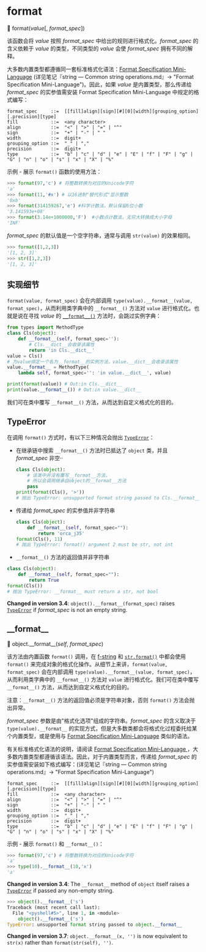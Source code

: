 # format

🔨 format(*value*[, *format_spec*])

该函数会将 *value* 按照 *format_spec* 中给出的规则进行格式化。*format_spec* 的含义依赖于 *value* 的类型，不同类型的 *value* 会使 *format_spec* 拥有不同的解释。

大多数内置类型都遵循同一套标准格式化语法：[Format Specification Mini-Language](https://docs.python.org/3.7/library/string.html#formatspec) (详见笔记『string — Common string operations.md』-> "Format Specification Mini-Language")。因此，如果 *value* 是内置类型，那么传递给 *format_spec* 的实参值需安装 Format Specification Mini-Language 中规定的格式编写：

```
format_spec     ::=  [[fill]align][sign][#][0][width][grouping_option][.precision][type]
fill            ::=  <any character>
align           ::=  "<" | ">" | "=" | "^"
sign            ::=  "+" | "-" | " "
width           ::=  digit+
grouping_option ::=  "_" | ","
precision       ::=  digit+
type            ::=  "b" | "c" | "d" | "e" | "E" | "f" | "F" | "g" | "G" | "n" | "o" | "s" | "x" | "X" | "%"
```

示例 - 展示 `format()` 函数的使用方法：

```python
>>> format(97,'c') # 将整数转换为对应的Unicode字符
'a'
>>> format(11,'#x') # 以16进制"替代形式"显示整数
'0xb'
>>> format(314159267,'e') #科学计数法，默认保留6位小数
'3.141593e+08'
>>> format(3.14e+1000000,'F')  #小数点计数法，无穷大转换成大小字母
'INF'
```

*format_spec* 的默认值是一个空字符串，通常与调用 `str(value)` 的效果相同。

```python
>>> format([1,2,3])
'[1, 2, 3]'
>>> str([1,2,3])
'[1, 2, 3]'
```

## 实现细节

`format(value, format_spec)` 会在内部调用 `type(value).__format__(value, format_spec)`，从而利用类字典中的 `__format__()` 方法对 `value` 进行格式化。也就是说在寻找 *value* 的 [`__format__()`](https://docs.python.org/3.7/reference/datamodel.html#object.__format__) 方法时，会跳过实例字典：

```python
from types import MethodType
class Cls(object):
    def __format__(self, format_spec=''):
        # Cls.__dict__会收录该属性
        return 'in Cls.__dict__'
value = Cls()
# 为value绑定一个名为__format__的实例方法，value.__dict__会收录该属性
value.__format__ = MethodType(
    lambda self, format_spec='': 'in value.__dict__', value)

print(format(value)) # Out:in Cls.__dict__
print(value.__format__()) # Out:in value.__dict__
```

我们可在类中覆写 `__format__()` 方法，从而达到自定义格式化的目的。

## TypeError

在调用 `format()` 方式时，有以下三种情况会抛出 [`TypeError`](https://docs.python.org/3.7/library/exceptions.html#TypeError)：

- 在继承链中搜索 `__format__()` 方法时已抵达了 `object` 类，并且 *format_spec* 非空··

  ```python
  class Cls(object):
      # 该类中并没有覆写__format__方法，
      # 所以会调用继承自object的__format__方法
      pass
  print(format(Cls(), '>'))
  # 抛出 TypeError: unsupported format string passed to Cls.__format__
  ```

- 传递给 *format_spec* 的实参值并非字符串

  ```python
  class Cls(object):
      def __format__(self, format_spec=""):
          return 'orca_j35'
  format(Cls(), 11)
  # 抛出 TypeError: format() argument 2 must be str, not int
  ```

-  `__format__()` 方法的返回值并非字符串

  ```python
  class Cls(object):
      def __format__(self, format_spec=""):
          return True
  format(Cls()) 
  # 抛出 TypeError: __format__ must return a str, not bool
  ```

**Changed in version 3.4**: `object().__format__(format_spec)` raises [`TypeError`](https://docs.python.org/3.7/library/exceptions.html#TypeError) if *format_spec* is not an empty string.

## \_\_format\_\_

🔨 object.\_\_format\_\_(*self*, *format_spec*)

该方法由内置函数 `format()` 调用，在 [f-string](https://docs.python.org/3.7/reference/lexical_analysis.html#f-strings) 和 [`str.format()`](https://docs.python.org/3.7/library/stdtypes.html#str.format) 中都会使用 `format()` 来完成对象的格式化操作。从细节上来讲，`format(value, format_spec)` 会在内部调用 `type(value).__format__(value, format_spec)`，从而利用类字典中的 `__format__()` 方法对 `value` 进行格式化。我们可在类中覆写 `__format__()` 方法，从而达到自定义格式化的目的。

注意：`__format__()` 方法的返回值必须是字符串对象，否则 `format()` 方法会抛出异常。

*format_spec* 参数是由"格式化选项"组成的字符串。*format_spec* 的含义取决于 `type(value).__format__` 的实现方式，但是大多数类都会将格式化过程委托给某个内置类型，或是使用与 [Format Specification Mini-Language](https://docs.python.org/3.7/library/string.html#formatspec) 类似的语法。

有关标准格式化语法的说明，请阅读 [Format Specification Mini-Language ](https://docs.python.org/3.7/library/string.html#formatspec)，大多数内置类型都遵循该语法。因此，对于内置类型而言，传递给 *format_spec* 的实参值需安装如下格式编写：(详见笔记『string — Common string operations.md』-> "Format Specification Mini-Language")

```
format_spec     ::=  [[fill]align][sign][#][0][width][grouping_option][.precision][type]
fill            ::=  <any character>
align           ::=  "<" | ">" | "=" | "^"
sign            ::=  "+" | "-" | " "
width           ::=  digit+
grouping_option ::=  "_" | ","
precision       ::=  digit+
type            ::=  "b" | "c" | "d" | "e" | "E" | "f" | "F" | "g" | "G" | "n" | "o" | "s" | "x" | "X" | "%"
```

示例 - 展示 `format()` 和 `__format__()`：

```python
>>> format(97,'c') # 将整数转换为对应的Unicode字符
'a'
>>> type(10).__format__(10,'x')
'a'
```

**Changed in version 3.4**: The `__format__` method of `object` itself raises a [`TypeError`](https://docs.python.org/3.7/library/exceptions.html#TypeError) if passed any non-empty string.

```python
>>> object().__format__('s')
Traceback (most recent call last):
  File "<pyshell#5>", line 1, in <module>
    object().__format__('s')
TypeError: unsupported format string passed to object.__format__
```

**Changed in version 3.7**: `object.__format__(x, '')` is now equivalent to `str(x)` rather than `format(str(self), '')`.
